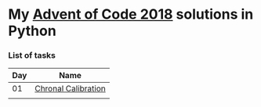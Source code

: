 # My [Advent of Code 2018](https://adventofcode.com/) solutions in Python


### List of tasks

                       
|     Day           |Name                                                
|----------------|----------------------------------|
|	01	|[Chronal Calibration](https://adventofcode.com/2018/day/1)                     
|          |            